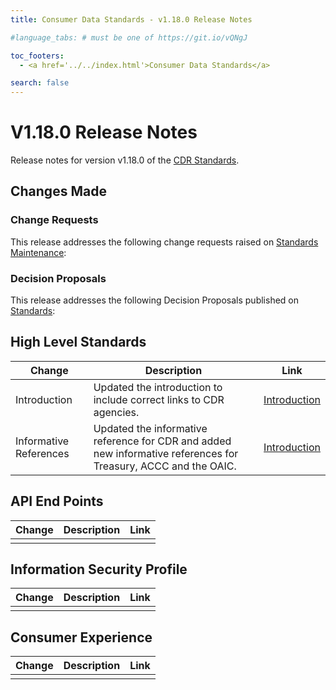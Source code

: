 ```yaml
---
title: Consumer Data Standards - v1.18.0 Release Notes

#language_tabs: # must be one of https://git.io/vQNgJ

toc_footers:
  - <a href='../../index.html'>Consumer Data Standards</a>

search: false
---
```


# V1.18.0 Release Notes
Release notes for version v1.18.0 of the [CDR Standards](../../index.html).

## Changes Made
### Change Requests

This release addresses the following change requests raised on [Standards Maintenance](https://github.com/ConsumerDataStandardsAustralia/standards-maintenance/issues):



### Decision Proposals

This release addresses the following Decision Proposals published on [Standards](https://github.com/ConsumerDataStandardsAustralia/standards/issues):




## High Level Standards

|Change|Description|Link|
|------|-----------|----|
| Introduction | Updated the introduction to include correct links to CDR agencies. | [Introduction](../../#introduction) |
| Informative References | Updated the informative reference for CDR and added new informative references for Treasury, ACCC and the OAIC. | [Introduction](../../#informative-references) |

## API End Points

|Change|Description|Link|
|------|-----------|----|
| | | |


## Information Security Profile

|Change|Description|Link|
|------|-----------|----|
| | | |


## Consumer Experience

|Change|Description|Link|
|------|-----------|----|
| | | |

